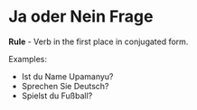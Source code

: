 # Ja oder Nein Frage

**Rule** - Verb in the first place in conjugated form.

Examples:

- Ist du Name Upamanyu?
- Sprechen Sie Deutsch?
- Spielst du Fußball?
